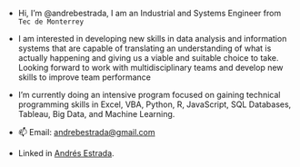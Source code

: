 - Hi, I’m @andrebestrada, I am an Industrial and Systems Engineer from `Tec de Monterrey`
- I am interested in developing new skills in data analysis and information systems that are capable of 
translating an understanding of what is actually happening and giving us a viable and suitable choice to take.
Looking forward to work with multidisciplinary teams and develop new skills to improve team 
performance
- I’m currently doing an intensive program focused on gaining technical programming skills in 
Excel, VBA, Python, R, JavaScript, SQL Databases, Tableau, Big Data, and Machine Learning. 


- 📫 Email: andrebestrada@gmail.com
- Linked in [Andrés Estrada](https://www.linkedin.com/in/andrés-estrada-694625132).
